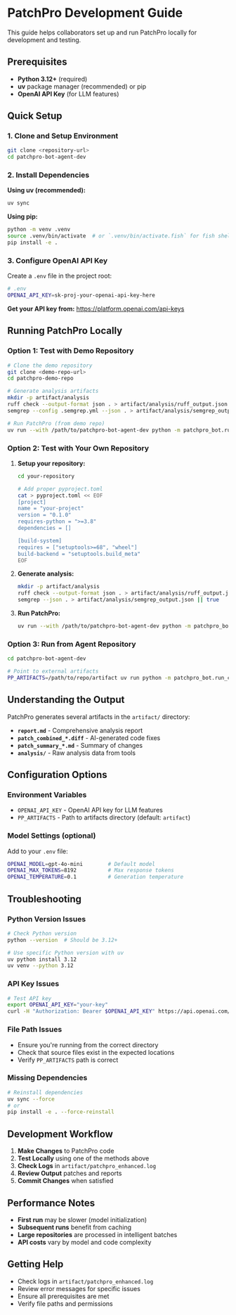 # PatchPro Development Guide

This guide helps collaborators set up and run PatchPro locally for development and testing.

## Prerequisites

- **Python 3.12+** (required)
- **uv** package manager (recommended) or pip
- **OpenAI API Key** (for LLM features)

## Quick Setup

### 1. Clone and Setup Environment

```bash
git clone <repository-url>
cd patchpro-bot-agent-dev
```

### 2. Install Dependencies

**Using uv (recommended):**
```bash
uv sync
```

**Using pip:**
```bash
python -m venv .venv
source .venv/bin/activate  # or `.venv/bin/activate.fish` for fish shell
pip install -e .
```

### 3. Configure OpenAI API Key

Create a `.env` file in the project root:
```bash
# .env
OPENAI_API_KEY=sk-proj-your-openai-api-key-here
```

**Get your API key from:** https://platform.openai.com/api-keys

## Running PatchPro Locally

### Option 1: Test with Demo Repository

```bash
# Clone the demo repository
git clone <demo-repo-url>
cd patchpro-demo-repo

# Generate analysis artifacts
mkdir -p artifact/analysis
ruff check --output-format json . > artifact/analysis/ruff_output.json || true
semgrep --config .semgrep.yml --json . > artifact/analysis/semgrep_output.json || true

# Run PatchPro (from demo repo)
uv run --with /path/to/patchpro-bot-agent-dev python -m patchpro_bot.run_ci
```

### Option 2: Test with Your Own Repository

1. **Setup your repository:**
   ```bash
   cd your-repository
   
   # Add proper pyproject.toml
   cat > pyproject.toml << EOF
   [project]
   name = "your-project"
   version = "0.1.0"
   requires-python = ">=3.8"
   dependencies = []
   
   [build-system]
   requires = ["setuptools>=68", "wheel"]
   build-backend = "setuptools.build_meta"
   EOF
   ```

2. **Generate analysis:**
   ```bash
   mkdir -p artifact/analysis
   ruff check --output-format json . > artifact/analysis/ruff_output.json || true
   semgrep --json . > artifact/analysis/semgrep_output.json || true
   ```

3. **Run PatchPro:**
   ```bash
   uv run --with /path/to/patchpro-bot-agent-dev python -m patchpro_bot.run_ci
   ```

### Option 3: Run from Agent Repository

```bash
cd patchpro-bot-agent-dev

# Point to external artifacts
PP_ARTIFACTS=/path/to/repo/artifact uv run python -m patchpro_bot.run_ci
```

## Understanding the Output

PatchPro generates several artifacts in the `artifact/` directory:

- **`report.md`** - Comprehensive analysis report
- **`patch_combined_*.diff`** - AI-generated code fixes
- **`patch_summary_*.md`** - Summary of changes
- **`analysis/`** - Raw analysis data from tools

## Configuration Options

### Environment Variables

- `OPENAI_API_KEY` - OpenAI API key for LLM features
- `PP_ARTIFACTS` - Path to artifacts directory (default: `artifact`)

### Model Settings (optional)

Add to your `.env` file:
```bash
OPENAI_MODEL=gpt-4o-mini        # Default model
OPENAI_MAX_TOKENS=8192          # Max response tokens
OPENAI_TEMPERATURE=0.1          # Generation temperature
```

## Troubleshooting

### Python Version Issues
```bash
# Check Python version
python --version  # Should be 3.12+

# Use specific Python version with uv
uv python install 3.12
uv venv --python 3.12
```

### API Key Issues
```bash
# Test API key
export OPENAI_API_KEY="your-key"
curl -H "Authorization: Bearer $OPENAI_API_KEY" https://api.openai.com/v1/models
```

### File Path Issues
- Ensure you're running from the correct directory
- Check that source files exist in the expected locations
- Verify `PP_ARTIFACTS` path is correct

### Missing Dependencies
```bash
# Reinstall dependencies
uv sync --force
# or
pip install -e . --force-reinstall
```

## Development Workflow

1. **Make Changes** to PatchPro code
2. **Test Locally** using one of the methods above
3. **Check Logs** in `artifact/patchpro_enhanced.log`
4. **Review Output** patches and reports
5. **Commit Changes** when satisfied

## Performance Notes

- **First run** may be slower (model initialization)
- **Subsequent runs** benefit from caching
- **Large repositories** are processed in intelligent batches
- **API costs** vary by model and code complexity

## Getting Help

- Check logs in `artifact/patchpro_enhanced.log`
- Review error messages for specific issues
- Ensure all prerequisites are met
- Verify file paths and permissions
